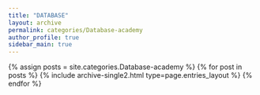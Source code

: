 ```yaml
---
title: "DATABASE"
layout: archive
permalink: categories/Database-academy
author_profile: true
sidebar_main: true
---
```


{% assign posts = site.categories.Database-academy %}
{% for post in posts %} {% include archive-single2.html type=page.entries_layout %} {% endfor %}

